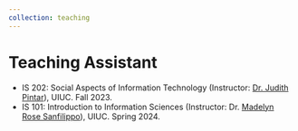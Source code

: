 ```yaml
---
collection: teaching
---
```


Teaching Assistant
======
- IS 202: Social Aspects of Information Technology (Instructor: [Dr. Judith Pintar](https://ischool.illinois.edu/people/judith-pintar)), UIUC. Fall 2023.
- IS 101: Introduction to Information Sciences (Instructor: Dr. [Madelyn Rose Sanfilippo](https://madelynsanfilippo.com/)), UIUC. Spring 2024.
